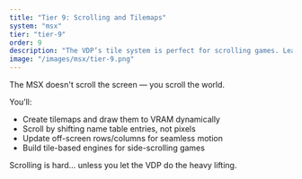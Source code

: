 ```yaml
---
title: "Tier 9: Scrolling and Tilemaps"
system: "msx"
tier: "tier-9"
order: 9
description: "The VDP’s tile system is perfect for scrolling games. Learn to build tilemaps, update name tables, and scroll smoothly across a game world."
image: "/images/msx/tier-9.png"
---
```


The MSX doesn't scroll the screen — you scroll the world.

You’ll:
- Create tilemaps and draw them to VRAM dynamically
- Scroll by shifting name table entries, not pixels
- Update off-screen rows/columns for seamless motion
- Build tile-based engines for side-scrolling games

Scrolling is hard… unless you let the VDP do the heavy lifting.
